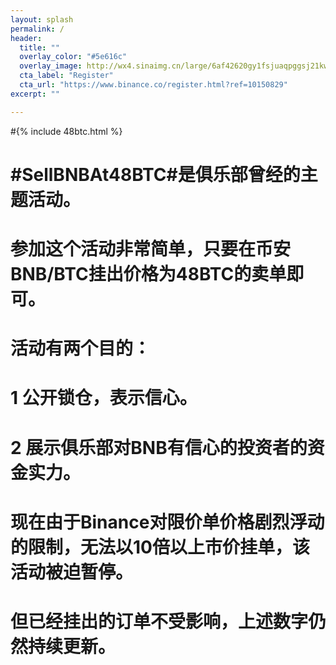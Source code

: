 ```yaml
---
layout: splash
permalink: /
header:
  title: ""
  overlay_color: "#5e616c"
  overlay_image: http://wx4.sinaimg.cn/large/6af42620gy1fsjuaqpggsj21kw0aggw1.jpg
  cta_label: "Register"
  cta_url: "https://www.binance.co/register.html?ref=10150829"
excerpt: ""

---
```

#{% include 48btc.html %}
# \#SellBNBAt48BTC\#是俱乐部曾经的主题活动。
 
# 参加这个活动非常简单，只要在币安BNB/BTC挂出价格为48BTC的卖单即可。
 
# 活动有两个目的： 
 
# 1 公开锁仓，表示信心。 
 
# 2 展示俱乐部对BNB有信心的投资者的资金实力。
 
# 现在由于Binance对限价单价格剧烈浮动的限制，无法以10倍以上市价挂单，该活动被迫暂停。
 
# 但已经挂出的订单不受影响，上述数字仍然持续更新。
